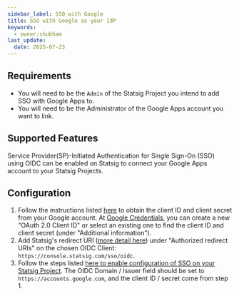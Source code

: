 ```yaml
---
sidebar_label: SSO with Google 
title: SSO with Google as your IdP
keywords:
  - owner:shubham
last_update:
  date: 2025-07-23
---
```

## Requirements

- You will need to be the `Admin` of the Statsig Project you intend to add SSO with Google Apps to.
- You will need to be the Administrator of the Google Apps account you want to link.

## Supported Features

Service Provider(SP)-Initiated Authentication for Single Sign-On (SSO) using OIDC can be enabled on Statsig to connect your Google Apps account to your Statsig Projects.

## Configuration

1. Follow the instructions listed [here](https://developers.google.com/identity/openid-connect/openid-connect#getcredentials) to obtain the client ID and client secret from your Google account. At [Google Credentials](https://console.cloud.google.com/apis/credentials), you can create a new "OAuth 2.0 Client ID" or select an existing one to find the client ID and client secret (under "Additional information").
2. Add Statsig's redirect URI ([more detail here](/access-management/sso/overview#configuration)) under "Authorized redirect URIs" on the chosen OIDC Client: `https://console.statsig.com/sso/oidc`. 
2. Follow the steps listed [here to enable configuration of SSO on your Statsig Project](/access-management/sso/overview#configuration). The OIDC Domain / Issuer field should be set to `https://accounts.google.com`, and the client ID / secret come from step 1.
